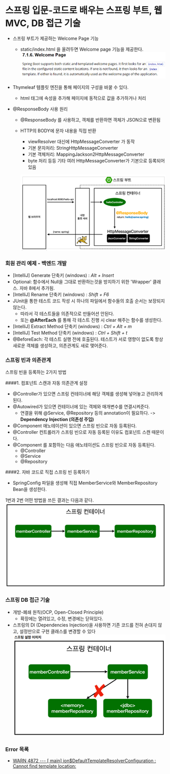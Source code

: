 # 스프링 입문-코드로 배우는 스프링 부트, 웹 MVC, DB 접근 기술

- 스프링 부트가 제공하는 Welcome Page 기능
  - static/index.html 을 올려두면 Welcome page 기능을 제공한다.
   ![img.png](img.png)
- Thymeleaf 템플릿 엔진을 통해 페이지의 구성을 바꿀 수 있다.
  - html 태그에 속성을 추가해 페이지에 동적으로 값을 추가하거나 처리

- @ResponseBody 사용 원리
  - @ResponseBody 를 사용하고, 객체를 반환하면 객체가 JSON으로 변환됨
  - HTTP의 BODY에 문자 내용을 직접 반환
    - viewResolver 대신에 HttpMessageConverter 가 동작
    - 기본 문자처리: StringHttpMessageConverter
    - 기본 객체처리: MappingJackson2HttpMessageConverter
    - byte 처리 등등 기타 여러 HttpMessageConverter가 기본으로 등록되어 있음

    ![img_1.png](img_1.png)

### 회원 관리 예제 - 백엔드 개발
  - [IntelliJ] Generate 단축키 (windows) : *Alt + Insert*
  - Optional: 함수에서 Null을 그대로 반환하는것을 방지하기 위한 'Wrapper' 클래스. 자바 8에서 추가됨.
  - [IntelliJ] Rename 단축키 (windows) : *Shift + F6*
  - JUnit을 통한 테스트 코드 작성 시 하나의 파일에서 함수들의 호출 순서는 보장되지 않는다.
    - 따라서 각 테스트들을 의존적으로 만들어션 안된다.
    - 또는 **@AfterEach** 를 통해 각 테스트 진행 시 clear 해주는 함수를 생성한다.
  - [IntelliJ] Extract Method 단축키 (windows) : *Ctrl + Alt + m*
  - [IntelliJ] Test Method 단축키 (windows) : *Ctrl + Shift + t*
  - @BeforeEach: 각 테스트 실행 전에 호출된다. 테스트가 서로 영향이 없도록 항상 새로운 객체를 생성하고,
    의존관계도 새로 맺어준다.

### 스프링 빈과 의존관계
스프링 빈을 등록하는 2가지 방법

####1. 컴포넌트 스캔과 자동 의존관계 설정
  - @Controller가 있으면 스프링 컨테이너에 해당 객체를 생성해 넣어놓고 관리하게 된다.
  - @Autowired가 있으면 컨테이너에 있는 객체와 매개변수를 연결시켜준다.
    - 연결을 위해 @Service, @Repository 등의 annotation이 필요하다.
    -> **Dependency Injection (의존성 주입)**
  - @Component 애노테이션이 있으면 스프링 빈으로 자동 등록된다.
  - @Controller 컨트롤러가 스프링 빈으로 자동 등록된 이유도 컴포넌트 스캔 때문이다.
  - @Component 를 포함하는 다음 애노테이션도 스프링 빈으로 자동 등록된다.
    - @Controller
    - @Service
    - @Repository
    

####2. 자바 코드로 직접 스프링 빈 등록하기
  - SpringConfig 파일을 생성해 직접 MemberService와 MemberRepository Bean을 생성한다.

1번과 2번 어떤 방법을 쓰든 결과는 다음과 같다.
![img_2.png](img_2.png)

### 스프링 DB 접근 기술
  - 개방-폐쇄 원칙(OCP, Open-Closed Principle)
    - 확장에는 열려있고, 수정, 변경에는 닫혀있다.
  - 스프링의 DI (Dependencies Injection)을 사용하면 기존 코드를 전혀 손대지 않고, 설정만으로 구현  클래스를 변경할 수 있다
    ![img_3.png](img_3.png)

### Error 목록
- [ WARN 4872 --- [           main] ion$DefaultTemplateResolverConfiguration : Cannot find template location:](https://www.inflearn.com/questions/264496/%EC%8A%A4%ED%94%84%EB%A7%81%EB%B6%80%ED%8A%B8-%EB%B9%8C%EB%93%9C-%EC%A4%91-%EC%98%A4%EB%A5%98-%EC%A7%88%EB%AC%B8%EB%93%9C%EB%A6%BD%EB%8B%88%EB%8B%A4-%E3%85%A0%E3%85%A0)